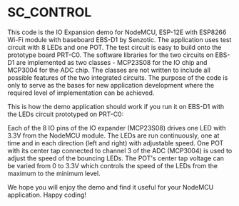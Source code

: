 # SC_CONTROL
 This code is the IO Expansion demo for NodeMCU, ESP-12E with ESP8266 Wi-Fi module with baseboard EBS-D1 by Senzotic.
 The application uses test circuit with 8 LEDs and one POT. The test circuit is easy to build onto the prototype board PRT-C0.
 The software libraries for the two circuits on EBS-D1 are implemented as two classes - MCP23S08 for the IO chip and MCP3004 for the ADC chip.
 The classes are not written to include all possible features of the two integrated circuits. 
 The purpose of the code is only to serve as the bases for new application development where the required level of implementation can be achieved.
 
 This is how the demo application should work if you run it on EBS-D1 with the LEDs circuit prototyped on PRT-C0:
 
 Each of the 8 IO pins of the IO expander (MCP23S08) drives one LED with 3.3V from the NodeMCU module.
 The LEDs are run continuously, one at time and in each direction (left and right) with adjustable speed. 
 One POT with its center tap connected to channel 3 of the ADC (MCP3004) is used to adjust the speed of the bouncing LEDs. 
 The POT's center tap voltage can be varied from 0 to 3.3V which controls the speed of the LEDs from the maximum to the minimum level.

 We hope you will enjoy the demo and find it useful for your NodeMCU application.
 Happy coding!
